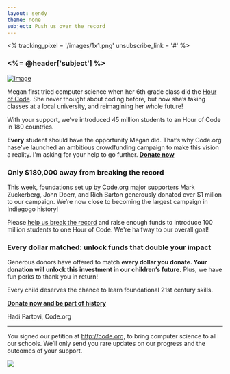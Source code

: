 ```yaml
---
layout: sendy
theme: none
subject: Push us over the record
---
```


<%
  tracking_pixel = '/images/1x1.png'
  unsubscribe_link = '#'
%>

### <%= @header['subject'] %>

[![image](/images/fit-400/megan.png)](http://igg.me/at/hourofcode/x/9005891)

Megan first tried computer science when her 6th grade class did the [Hour of Code](http://hourofcode.com/). She never thought about coding before, but now she’s taking classes at a local university, and reimagining her whole future! 

With your support, we’ve introduced 45 million students to an Hour of Code in 180 countries. 

**Every** student should have the opportunity Megan did. That’s why Code.org hase’ve launched an ambitious crowdfunding campaign to make this vision a reality. I'm asking for your help to go further. **[Donate now](http://igg.me/at/hourofcode/x/9005891)**

### Only $180,000 away from breaking the record
This week, foundations set up by Code.org major supporters Mark Zuckerberg, John Doerr, and Rich Barton generously donated over $1 millon to our campaign. We’re now close to becoming the largest campaign in Indiegogo history!

Please [help us break the record](http://igg.me/at/hourofcode/x/9005891) and raise enough funds to introduce 100 million students to one Hour of Code. We're halfway to our overall goal!

### Every dollar matched: unlock funds that double your impact
Generous donors have offered to match **every dollar you donate. Your donation will unlock this investment in our children’s future.** Plus, we have fun perks to thank you in return!

Every child deserves the chance to learn foundational 21st century skills. 

**[Donate now and be part of history](http://igg.me/at/hourofcode/x/9005891)**

Hadi Partovi, Code.org


<hr>

You signed our petition at http://code.org, to bring computer science to all our schools. We’ll only send you rare updates on our progress and the outcomes of your support.

![](<%= tracking_pixel %>)